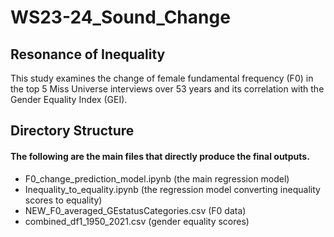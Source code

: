 # WS23-24_Sound_Change

## Resonance of Inequality 
This study examines the change of female fundamental frequency (F0) in the top 5 Miss Universe interviews over 53 years and its correlation with the Gender Equality Index (GEI). 

## Directory Structure 
#### The following are the main files that directly produce the final outputs.
- F0_change_prediction_model.ipynb (the main regression model)
- Inequality_to_equality.ipynb (the regression model converting inequality scores to equality)
- NEW_F0_averaged_GEstatusCategories.csv (F0 data)
- combined_df1_1950_2021.csv (gender equality scores)
